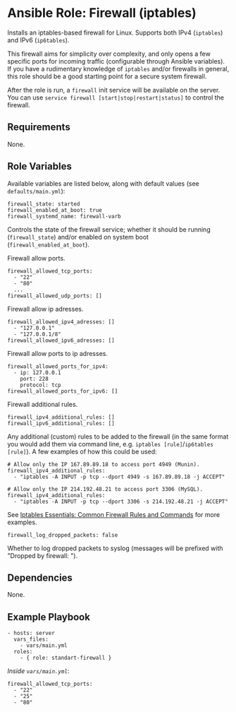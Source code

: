 # Ansible Role: Firewall (iptables)

Installs an iptables-based firewall for Linux. Supports both IPv4 (`iptables`) and IPv6 (`ip6tables`).

This firewall aims for simplicity over complexity, and only opens a few specific ports for incoming traffic (configurable through Ansible variables). If you have a rudimentary knowledge of `iptables` and/or firewalls in general, this role should be a good starting point for a secure system firewall.

After the role is run, a `firewall` init service will be available on the server. You can use `service firewall [start|stop|restart|status]` to control the firewall.

## Requirements

None.

## Role Variables

Available variables are listed below, along with default values (see `defaults/main.yml`):

    firewall_state: started
    firewall_enabled_at_boot: true
    firewall_systemd_name: firewall-varb

Controls the state of the firewall service; whether it should be running (`firewall_state`) and/or enabled on system boot (`firewall_enabled_at_boot`).

Firewall allow ports.

    firewall_allowed_tcp_ports:
      - "22"
      - "80"
      ...
    firewall_allowed_udp_ports: []

Firewall allow ip adresses.

    firewall_allowed_ipv4_adresses: []
      - "127.0.0.1"
      - "127.0.0.1/8"
    firewall_allowed_ipv6_adresses: []

Firewall allow ports to ip adresses.

    firewall_allowed_ports_for_ipv4:
      - ip: 127.0.0.1
        port: 228
        protocol: tcp
    firewall_allowed_ports_for_ipv6: []

Firewall additional rules.

    firewall_ipv4_additional_rules: []
    firewall_ipv6_additional_rules: []

Any additional (custom) rules to be added to the firewall (in the same format you would add them via command line, e.g. `iptables [rule]`/`ip6tables [rule]`). A few examples of how this could be used:

    # Allow only the IP 167.89.89.18 to access port 4949 (Munin).
    firewall_ipv4_additional_rules:
      - "iptables -A INPUT -p tcp --dport 4949 -s 167.89.89.18 -j ACCEPT"

    # Allow only the IP 214.192.48.21 to access port 3306 (MySQL).
    firewall_ipv4_additional_rules:
      - "iptables -A INPUT -p tcp --dport 3306 -s 214.192.48.21 -j ACCEPT"

See [Iptables Essentials: Common Firewall Rules and Commands](https://www.digitalocean.com/community/tutorials/iptables-essentials-common-firewall-rules-and-commands) for more examples.

    firewall_log_dropped_packets: false

Whether to log dropped packets to syslog (messages will be prefixed with "Dropped by firewall: ").

## Dependencies

None.

## Example Playbook

    - hosts: server
      vars_files:
        - vars/main.yml
      roles:
        - { role: standart-firewall }

*Inside `vars/main.yml`*:

    firewall_allowed_tcp_ports:
      - "22"
      - "25"
      - "80"
